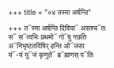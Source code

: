 +++
title = "०४ तस्मा अर्षन्ति"

+++
त᳓स्मा अर्षन्ति दिविया᳓ असश्च᳓तः  
स᳓ स᳓त्वभिः प्रथमो᳓ गो᳓षु गछति  
अ᳓निभृष्टतविषिर् हन्ति ओ᳓जसा  
यं᳓-यं यु᳓जं कृणुते᳓ ब्र᳓ह्मणस् प᳓तिः